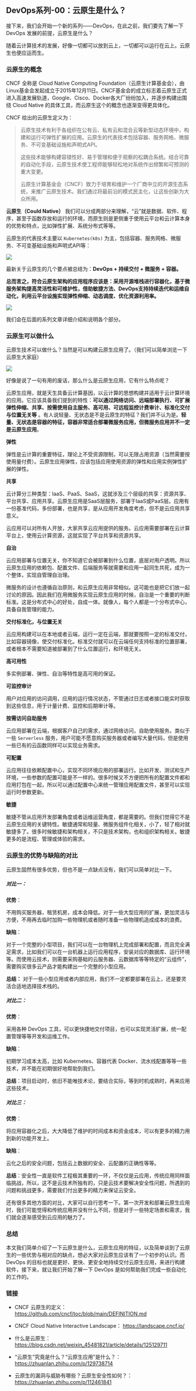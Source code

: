 ## DevOps系列-00：云原生是什么？

接下来，我们会开始一个新的系列——DevOps，在此之前，我们要先了解一下 DevOps 发展的前提，云原生是什么？

随着云计算技术的发展，好像一切都可以放到云上，一切都可以运行在云上。云原生也便应运而生。

### 云原生的概念

CNCF 全称是 Cloud Native Computing
Foundation（云原生计算基金会），由Linux基金会发起成立于2015年12月11日。CNCF基金会的成立标志着云原生正式进入高速发展轨道，Google、Cisco、Docker各大厂纷纷加入，并逐步构建出围绕 Cloud
Native 的具体工具，而云原生这个的概念也逐渐变得更具体化。

CNCF 给出的云原生定义为：

> 云原生技术有利于各组织在公有云、私有云和混合云等新型动态环境中，构建和运行可弹性扩展的应用。云原生的代表技术包括容器、服务网格、微服务、不可变基础设施和声明式API。
>
> 这些技术能够构建容错性好、易于管理和便于观察的松耦合系统。结合可靠的自动化手段，云原生技术使工程师能够轻松地对系统作出频繁和可预测的重大变更。
>
> 云原生计算基金会（CNCF）致力于培育和维护一个厂商中立的开源生态系统，来推广云原生技术。我们通过将最前沿的模式民主化，让这些创新为大众所用。

**云原生（Could Native）** 我们可以分成两部分来理解，“云”就是数据、软件、程序，甚至于函数存放和运行的环境，而原生则是更侧重于使用云平台和云计算本身的优势和特点，比如弹性扩展、系统分布式等等。

云原生的代表技术主要以 `Kubernetes(k8s)` 为主，包括容器、服务网格、微服务、不可变基础设施和声明式API等：

![](images/devops00-01.png)

最新关于云原生的几个要点被总结为：**DevOps + 持续交付 + 微服务 + 容器。**

**总而言之，符合云原生架构的应用程序应该是：采用开源堆栈进行容器化，基于微服务架构提高灵活性和可维护性，借助敏捷方法、DevOps支持持续迭代和运维自动化，利用云平台设施实现弹性伸缩、动态调度、优化资源利用率。**

![](images/devops00-02.png)

我们会在后面的系列文章详细介绍和说明各个部分。

### 云原生可以做什么

云原生技术可以做什么？当然是可以构建云原生应用了。（我们可以简单浏览一下云原生大家庭）

![](images/devops00-03.png)

好像是说了一句有用的废话，那么什么是云原生应用，它有什么特点呢？

云原生应用，就是天生具备云计算基因，以云计算的思想构建并适用于云计算环境的应用。它应该具备我们提到的特性：**可以通过网络访问、远端部署执行、可扩展弹性伸缩、共享、按需使用自主服务、高可用、可远程监控计费审计、标准化交付与位置无关等**
。有人说轻量、无状态是不是云原生的特征？我们并不认为是。**轻量、无状态是容器的特征，容器非常适合部署微服务应用，但微服务应用并不一定是云原生应用**。

**弹性**

弹性是云计算的重要特征，理论上不受资源限制，可以无限占用资源（当然需要按使用量付费）。云原生应用弹性，应该包括应用使用资源的弹性和应用实例弹性扩展的弹性。

**共享**

云计算分三种类型：IaaS、PaaS、SaaS，这就涉及三个层级的共享：资源共享、平台共享、应用共享。云原生应用是SaaS层服务，部署于IaaS或PaaS层。应用有一份基准代码，多份部署，也是共享，是从应用开发角度考虑，但不是云应用共享意义。

云应用可以对所有人开放，大家共享云应用提供的服务。云应用需要部署在云计算平台上，使用云计算资源，这就实现了平台共享和资源共享。

**自治**

云应用部署与位置无关，你不知道它会被部署到什么位置，底层对用户透明。所以云原生应用的依赖包、配置文件、后端服务等就需要和应用一起同生共死，成为一个整体，实现自管理自治理。

微服务的设计也遵循自治原则，和云原生应用非常相似。这可能也是把它们放一起讨论的原因。因此我们在用微服务实现云原生应用的时候，自治是一个重要的判断标准。这是分布式中心的好处，自成一体。就像人，每个人都是一个分布式中心，具备自我管理的能力。

**交付标准化，与位置无关**

云应用构建可以在本地或者云端，运行一定在云端，那就要按照一定的标准交付，比如容器镜像，使交付标准化。标准交付就可以在云端任何支持标准的位置部署，或者根本不需要知道被部署到了什么位置运行，和环境无关。

**高可用性**

多实例部署、弹性、自治等特性是高可用的保证。

**可监控审计**

用户对应用的访问调用，应用的运行情况状态，不管通过日志或者接口能实时获取到这些信息，用于计量计费、监控和后期审计等。

**按需访问自助服务**

云应用部署在云端，根据客户自己的需求，通过网络访问，自助使用服务。类似于一些 `Serverless` 服务，用户可能不愿意购买服务器或者编写大量代码，但是使用一些已有的云函数同样可以实现业务需求。

**可配置**

云应用往往依赖配置中心，实现不同环境应用的部署运行。比如开发、测试和生产环境，一些参数的配置可能是不一样的。很多时候又不方便把所有的配置文件都和应用打包在一起，所以可以通过配置中心来统一管理应用配置文件，甚至可以实现运行时参数更新。

**敏捷**

敏捷不管从应用开发部署角度或者运维运营角度，都是需要的。但我们觉得它不是云原生应用的关键特性。敏捷通常和轻量、微服务组件化相关，小了，轻了相对就敏捷多了。很多时候敏捷和架构相关，不只是技术架构，也和组织架构相关。敏捷更多的是流程、管理或体验的需求。

### 云原生的优势与缺陷的对比

云原生固然有很多优势，但也不是一点缺点没有，我们可以简单对比一下。

##### 对比一：

**优势**：

不用购买服务器，租赁机房，成本会降低。对于一些大型应用的扩展，更加灵活与方便，不用再去临时加购一些物理机或者随时准备一些物理机造成成本的浪费。

**缺陷**：

对于一个完整的小型项目，我们可以在一台物理机上完成部署和配置，而且完全满足需求，比如我们可以在一台机器上运行应用程序，安装对应的数据库、运行环境等。而使用云技术，则需要采购基础的云服务器、云数据库等等特定的“云组件”，需要购买很多云产品才能构建出一个完整的小型应用。

**总结：** 对于一些小型应用或者内部应用，我们不一定都要部署在云上，还是要灵活合适地选择技术栈的。

##### 对比二：

**优势**：

采用各种 DevOps 工具，可以更快捷地交付项目，也可以实现灵活扩展，统一配置管理等等开发和运维工作。

**缺陷**：

初期学习成本太高，比如 Kubernetes、容器代表 Docker、流水线配置等等一些技术，并不能在初期很好地帮助到我们。

**总结**：项目启动时，依旧不能唯技术论，要结合实际，等到时机成熟时，再来应用这些技术。

##### 对比三：

**优势**：

将应用容器化之后，大大降低了维护的时间成本和资金成本，可以有更多的精力用到新的功能开发上。

**缺陷**：

云化之后的安全问题，包括云上数据的安全、云配置的正确性等等。

**总结**：安全性一直是软件工程极其重要的一环，不仅仅是云应用，传统应用同样面临挑战，所以，这不是云技术所独有的，只是云技术要解决安全性问题，所遇到的问题和挑战更多，需要我们付出更多的精力来保证云安全。

还有很多其他方面的对比，大家可以自行思考一下。第一次开发和部署云原生应用时，我们可能觉得和传统应用并没有什么不同，但是对于一些特定场景和需求，我们就会逐渐感受到云应用的魅力了。

### 总结

本文我们简单介绍了一下云原生是什么，云原生应用的特征，以及简单谈到了云原生的一些优势与相对应的缺点，想必大家对云原生应该有了一个初步的认识。而 DevOps
的目标也就是更好、更快、更安全地持续交付云原生应用，来进行构建软件，接下来，就让我们开始了解一下 DevOps 是如何帮助我们完成一些自动化的工作的。

### 链接

- CNCF 云原生的定义： https://github.com/cncf/toc/blob/main/DEFINITION.md

- CNCF Cloud Native Interactive Landscape： https://landscape.cncf.io/

- 什么是云原生： https://blog.csdn.net/weixin_45481821/article/details/125129711

- “云原生”究竟是什么？“云原生应用”是什么？： https://zhuanlan.zhihu.com/p/129738714

- 云原生的漏洞与威胁有哪些？云原生安全性如何？： https://zhuanlan.zhihu.com/p/112461841
